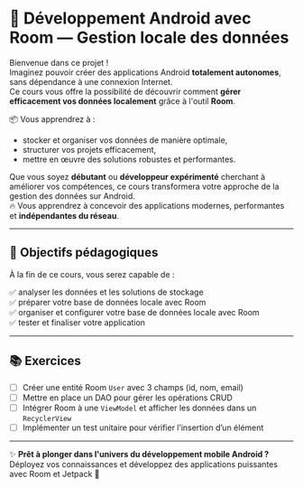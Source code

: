 # 📱 Développement Android avec Room — Gestion locale des données

Bienvenue dans ce projet !  
Imaginez pouvoir créer des applications Android **totalement autonomes**, sans dépendance à une connexion Internet.  
Ce cours vous offre la possibilité de découvrir comment **gérer efficacement vos données localement** grâce à l'outil **Room**.

📦 Vous apprendrez à :
- stocker et organiser vos données de manière optimale,
- structurer vos projets efficacement,
- mettre en œuvre des solutions robustes et performantes.

Que vous soyez **débutant** ou **développeur expérimenté** cherchant à améliorer vos compétences, ce cours transformera votre approche de la gestion des données sur Android.  
🔥 Vous apprendrez à concevoir des applications modernes, performantes et **indépendantes du réseau**.

---

## 🎯 Objectifs pédagogiques

À la fin de ce cours, vous serez capable de :

✅ analyser les données et les solutions de stockage  
✅ préparer votre base de données locale avec Room  
✅ organiser et configurer votre base de données locale avec Room  
✅ tester et finaliser votre application  

---

## 📚 Exercices

- [ ] Créer une entité Room `User` avec 3 champs (id, nom, email)  
- [ ] Mettre en place un DAO pour gérer les opérations CRUD  
- [ ] Intégrer Room à une `ViewModel` et afficher les données dans un `RecyclerView`  
- [ ] Implémenter un test unitaire pour vérifier l’insertion d’un élément  

---

✨ **Prêt à plonger dans l'univers du développement mobile Android ?**  
Déployez vos connaissances et développez des applications puissantes avec Room et Jetpack 🔧
